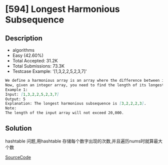 # [594] Longest Harmonious Subsequence

## Description

* algorithms
* Easy (42.60%)
* Total Accepted:    31.2K
* Total Submissions: 73.3K
* Testcase Example:  '[1,3,2,2,5,2,3,7]'

```md
We define a harmonious array is an array where the difference between its maximum value and its minimum value is exactly 1.
Now, given an integer array, you need to find the length of its longest harmonious subsequence among all its possible subsequences.
Example 1:
Input: [1,3,2,2,5,2,3,7]
Output: 5
Explanation: The longest harmonious subsequence is [3,2,2,2,3].
Note:
The length of the input array will not exceed 20,000.
```

## Solution

hashtable 问题,用hashtable 存储每个数字出现的次数,并且遍历nums时就算最大个数

[SourceCode](./solution.js)